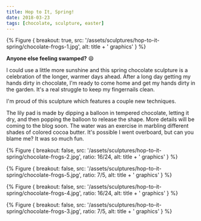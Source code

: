 ```yaml
---
title: Hop to It, Spring!
date: 2018-03-23
tags: [chocolate, sculpture, easter]
---
```


{% Figure {
          breakout: true,
          src: '/assets/sculptures/hop-to-it-spring/chocolate-frogs-1.jpg',
          alt: title + ' graphics'
        } %}

**Anyone else feeling swamped?** 😄

I could use a little more sunshine and this spring chocolate sculpture is a celebration of the longer, warmer days ahead. After a long day getting my hands dirty in chocolate, I'm ready to come home and get my hands dirty in the garden. It's a real struggle to keep my fingernails clean.

I'm proud of this sculpture which features a couple new techniques. 

The lily pad is made by dipping a balloon in tempered chocolate, letting it dry, and then popping the balloon to release the shape. More details will be coming to the blog soon.
The water was an exercise in marbling different shades of colored cocoa butter. It's possible I went overboard, but can you blame me? It was so much fun.

{% Figure {
          breakout: false,
          src: '/assets/sculptures/hop-to-it-spring/chocolate-frogs-2.jpg',
          ratio: 16/24,
          alt: title + ' graphics'
        } %}

{% Figure {
          breakout: false,
          src: '/assets/sculptures/hop-to-it-spring/chocolate-frogs-5.jpg',
          ratio: 7/5,
          alt: title + ' graphics'
        } %}

{% Figure {
          breakout: false,
          src: '/assets/sculptures/hop-to-it-spring/chocolate-frogs-4.jpg',
          ratio: 16/24,
          alt: title + ' graphics'
        } %}

{% Figure {
          breakout: false,
          src: '/assets/sculptures/hop-to-it-spring/chocolate-frogs-3.jpg',
          ratio: 7/5,
          alt: title + ' graphics'
        } %}